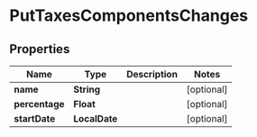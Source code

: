 

# PutTaxesComponentsChanges


## Properties

| Name | Type | Description | Notes |
|------------ | ------------- | ------------- | -------------|
|**name** | **String** |  |  [optional] |
|**percentage** | **Float** |  |  [optional] |
|**startDate** | **LocalDate** |  |  [optional] |



